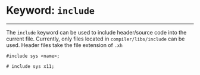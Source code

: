 # Keyword: `include`

---

The `include` keyword can be used to include header/source code into the current file. Currently, only files located in `compiler/libs/include` can be used. Header files take the file extension of `.xh` 

```
#include sys <name>;
```
```
# include sys x11;
```